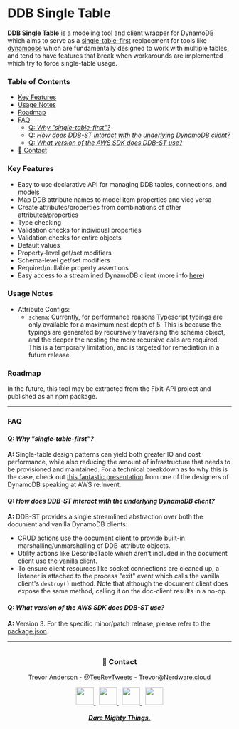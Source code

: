 <h1>DDB Single Table</h1>

**DDB Single Table** is a modeling tool and client wrapper for DynamoDB which aims to serve as a [single-table-first](#q-why-single-table-first) replacement for tools like [dynamoose](https://dynamoosejs.com/getting_started/Introduction) which are fundamentally designed to work with multiple tables, and tend to have features that break when workarounds are implemented which try to force single-table usage.

<h3>Table of Contents</h3>

- [Key Features](#key-features)
- [Usage Notes](#usage-notes)
- [Roadmap](#roadmap)
- [FAQ](#faq)
  - [Q: _Why "single-table-first"?_](#q-why-single-table-first)
  - [Q: _How does DDB-ST interact with the underlying DynamoDB client?_](#q-how-does-ddb-st-interact-with-the-underlying-dynamodb-client)
  - [Q: _What version of the AWS SDK does DDB-ST use?_](#q-what-version-of-the-aws-sdk-does-ddb-st-use)
- [💬 Contact](#-contact)

### Key Features

- Easy to use declarative API for managing DDB tables, connections, and models
- Map DDB attribute names to model item properties and vice versa
- Create attributes/properties from combinations of other attributes/properties
- Type checking
- Validation checks for individual properties
- Validation checks for entire objects
- Default values
- Property-level get/set modifiers
- Schema-level get/set modifiers
- Required/nullable property assertions
- Easy access to a streamlined DynamoDB client (more info [here](#q-how-does-ddb-st-interact-with-the-underlying-dynamodb-client))

### Usage Notes

<!-- TODO Expand DdbST Usage-Notes into proper Usage Guide -->

- Attribute Configs:
  - `schema`: Currently, for performance reasons Typescript typings are only available for a maximum nest depth of 5. This is because the typings are generated by recursively traversing the schema object, and the deeper the nesting the more recursive calls are required. This is a temporary limitation, and is targeted for remediation in a future release.

### Roadmap

In the future, this tool may be extracted from the Fixit-API project and published as an npm package.

---

### FAQ

#### Q: _Why "single-table-first"?_

**A:** Single-table design patterns can yield both greater IO and cost performance, while also reducing the amount of infrastructure that needs to be provisioned and maintained. For a technical breakdown as to why this is the case, check out [this fantastic presentation](https://www.youtube.com/watch?v=xfxBhvGpoa0) from one of the designers of DynamoDB speaking at AWS re:Invent.

#### Q: _How does DDB-ST interact with the underlying DynamoDB client?_

**A:** DDB-ST provides a single streamlined abstraction over both the document and vanilla DynamoDB clients:

- CRUD actions use the document client to provide built-in marshalling/unmarshalling of DDB-attribute objects.
- Utility actions like DescribeTable which aren't included in the document client use the vanilla client.
- To ensure client resources like socket connections are cleaned up, a listener is attached to the process "exit" event which calls the vanilla client's `destroy()` method. Note that although the document client does expose the same method, calling it on the doc-client results in a no-op.

#### Q: _What version of the AWS SDK does DDB-ST use?_

**A:** Version 3. For the specific minor/patch release, please refer to the [package.json](../../../../package.json).

---

<div align="center" style="margin-top:35px;">

### 💬 Contact

Trevor Anderson - [@TeeRevTweets](https://twitter.com/teerevtweets) - [Trevor@Nerdware.cloud](mailto:trevor@nerdware.cloud)

  <a href="https://www.youtube.com/channel/UCguSCK_j1obMVXvv-DUS3ng">
    <img src="https://github.com/Nerdware-LLC/fixit-api/.github/assets/YouTube_icon_circle.svg" height="40" />
  </a>
  &nbsp;
  <a href="https://www.linkedin.com/in/meet-trevor-anderson/">
    <img src="https://github.com/Nerdware-LLC/fixit-api/.github/assets/LinkedIn_icon_circle.svg" height="40" />
  </a>
  &nbsp;
  <a href="https://twitter.com/TeeRevTweets">
    <img src="https://github.com/Nerdware-LLC/fixit-api/.github/assets/Twitter_icon_circle.svg" height="40" />
  </a>
  &nbsp;
  <a href="mailto:trevor@nerdware.cloud">
    <img src="https://github.com/Nerdware-LLC/fixit-api/.github/assets/email_icon_circle.svg" height="40" />
  </a>
  <br><br>

  <a href="https://daremightythings.co/">
    <strong><i>Dare Mighty Things.</i></strong>
  </a>

</div>

<!-- LINKS -->
